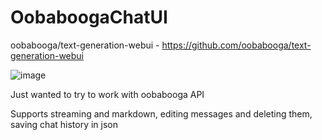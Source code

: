 # OobaboogaChatUI

oobabooga/text-generation-webui - https://github.com/oobabooga/text-generation-webui

![image](https://github.com/khajiitvaper2017/OobaboogaChatUI/assets/43178561/bea4e3ca-a08b-4653-a3ce-c0699ef6f88b)

Just wanted to try to work with oobabooga API

Supports streaming and markdown, editing messages and deleting them, saving chat history in json
